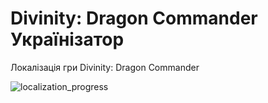 # Divinity: Dragon Commander Українізатор

Локалізація гри Divinity: Dragon Commander

![localization_progress](https://img.shields.io/badge/localization_progress-1.06%25-white)
